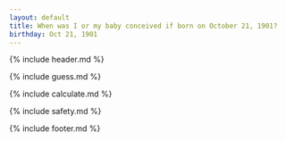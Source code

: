 ```yaml
---
layout: default
title: When was I or my baby conceived if born on October 21, 1901?
birthday: Oct 21, 1901
---
```


{% include header.md %}

{% include guess.md %}

{% include calculate.md %}

{% include safety.md %}

{% include footer.md %}



